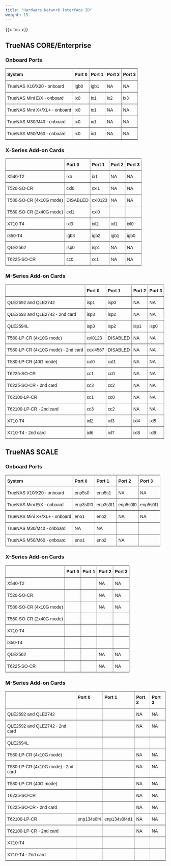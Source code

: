 ```yaml
---
title: "Hardware Network Interface ID"
weight: 15
---
```


{{< toc >}}

## TrueNAS CORE/Enterprise ##

### **Onboard Ports** ###
<style type="text/css">
.tg  {border-collapse:collapse;border-spacing:0;}
.tg td{font-family:Arial, sans-serif;font-size:14px;padding:10px 5px;border-style:solid;border-width:1px;overflow:hidden;word-break:normal;border-color:black;}
.tg th{font-family:Arial, sans-serif;font-size:14px;font-weight:normal;padding:10px 5px;border-style:solid;border-width:1px;overflow:hidden;word-break:normal;border-color:black;}
.tg .tg-0pky{border-color:inherit;text-align:left;vertical-align:top}
</style>
<table class="tg">
  <tr>
    <th class="tg-0pky"><b>System</b></th>
    <th class="tg-0pky"><b>Port 0</b></th>
    <th class="tg-0pky"><b>Port 1</b></th>
    <th class="tg-0pky"><b>Port 2</b></th>
    <th class="tg-0pky"><b>Port 3</b></th>
  </tr>
  <tr>
    <td class="tg-0pky">TrueNAS X10/X20 - onboard</td>
    <td class="tg-0pky">igb0</td>
    <td class="tg-0pky">igb1</td>
    <td class="tg-0pky">NA</td>
    <td class="tg-0pky">NA</td>
  </tr>
  <tr>
    <td class="tg-0pky">TrueNAS Mini E/X - onboard</td>
    <td class="tg-0pky">ix0</td>
    <td class="tg-0pky">ix1</td>
    <td class="tg-0pky">ix2</td>
    <td class="tg-0pky">ix3</td>
  </tr>
  <tr>
    <td class="tg-0pky">TrueNAS Mini X+/XL+ - onboard</td>
    <td class="tg-0pky">ix0</td>
    <td class="tg-0pky">ix1</td>
    <td class="tg-0pky">NA</td>
    <td class="tg-0pky">NA</td>
  </tr>
  <tr>
    <td class="tg-0pky">TrueNAS M30/M40 - onboard</td>
    <td class="tg-0pky">ix0</td>
    <td class="tg-0pky">ix1</td>
    <td class="tg-0pky">NA</td>
    <td class="tg-0pky">NA</td>
  </tr>
  <tr>
    <td class="tg-0pky">TrueNAS M50/M60 - onboard</td>
    <td class="tg-0pky">ix0</td>
    <td class="tg-0pky">ix1</td>
    <td class="tg-0pky">NA</td>
    <td class="tg-0pky">NA</td>
  </tr>
</table>

### X-Series Add-on Cards ###
<style type="text/css">
.tg  {border-collapse:collapse;border-spacing:0;}
.tg td{font-family:Arial, sans-serif;font-size:14px;padding:10px 5px;border-style:solid;border-width:1px;overflow:hidden;word-break:normal;border-color:black;}
.tg th{font-family:Arial, sans-serif;font-size:14px;font-weight:normal;padding:10px 5px;border-style:solid;border-width:1px;overflow:hidden;word-break:normal;border-color:black;}
.tg .tg-0pky{border-color:inherit;text-align:left;vertical-align:top}
</style>
<table class="tg">
  <tr>
    <th class="tg-0pky"><b> </b></th>
    <th class="tg-0pky"><b>Port 0</b></th>
    <th class="tg-0pky"><b>Port 1</b></th>
    <th class="tg-0pky"><b>Port 2</b></th>
    <th class="tg-0pky"><b>Port 3</b></th>
  </tr>
  <tr>
    <td class="tg-0pky">X540-T2</td>
    <td class="tg-0pky">ixo</td>
    <td class="tg-0pky">ix1</td>
    <td class="tg-0pky">NA</td>
    <td class="tg-0pky">NA</td>
  </tr>
  <tr>
    <td class="tg-0pky">T520-SO-CR</td>
    <td class="tg-0pky">cxl0</td>
    <td class="tg-0pky">cxl1</td>
    <td class="tg-0pky">NA</td>
    <td class="tg-0pky">NA</td>
  </tr>
  <tr>
    <td class="tg-0pky">T580-SO-CR (4x10G mode)</td>
    <td class="tg-0pky">DISABLED</td>
    <td class="tg-0pky">cxl0123</td>
    <td class="tg-0pky">NA</td>
    <td class="tg-0pky">NA</td>
  </tr>
  <tr>
    <td class="tg-0pky">T580-SO-CR (2x40G mode)</td>
    <td class="tg-0pky">cxl1</td>
    <td class="tg-0pky">cxl0</td>
    <td class="tg-0pky"> </td>
    <td class="tg-0pky"> </td>
  </tr>
  <tr>
    <td class="tg-0pky">X710-T4</td>
    <td class="tg-0pky">ixl3</td>
    <td class="tg-0pky">ixl2</td>
    <td class="tg-0pky">ixl1</td>
    <td class="tg-0pky">ixl0</td>
  </tr>
  <tr>
    <td class="tg-0pky">i350-T4</td>
    <td class="tg-0pky">igb3</td>
    <td class="tg-0pky">igb2</td>
    <td class="tg-0pky">igb1</td>
    <td class="tg-0pky">igb0</td>
  </tr>
  <tr>
    <td class="tg-0pky">QLE2562</td>
    <td class="tg-0pky">isp0</td>
    <td class="tg-0pky">isp1</td>
    <td class="tg-0pky">NA</td>
    <td class="tg-0pky">NA</td>
  </tr>
  <tr>
    <td class="tg-0pky">T6225-SO-CR</td>
    <td class="tg-0pky">cc0</td>
    <td class="tg-0pky">cc1</td>
    <td class="tg-0pky">NA</td>
    <td class="tg-0pky">NA</td>
  </tr>
  </table>

### M-Series Add-on Cards ###
<style type="text/css">
.tg  {border-collapse:collapse;border-spacing:0;}
.tg td{font-family:Arial, sans-serif;font-size:14px;padding:10px 5px;border-style:solid;border-width:1px;overflow:hidden;word-break:normal;border-color:black;}
.tg th{font-family:Arial, sans-serif;font-size:14px;font-weight:normal;padding:10px 5px;border-style:solid;border-width:1px;overflow:hidden;word-break:normal;border-color:black;}
.tg .tg-0pky{border-color:inherit;text-align:left;vertical-align:top}
</style>
<table class="tg">
  <tr>
    <th class="tg-0pky"><b> </b></th>
    <th class="tg-0pky"><b>Port 0</b></th>
    <th class="tg-0pky"><b>Port 1</b></th>
    <th class="tg-0pky"><b>Port 2</b></th>
    <th class="tg-0pky"><b>Port 3</b></th>
  </tr>
  <tr>
    <td class="tg-0pky">QLE2692 and QLE2742</td>
    <td class="tg-0pky">isp1</td>
    <td class="tg-0pky">isp0</td>
    <td class="tg-0pky">NA</td>
    <td class="tg-0pky">NA</td>
  </tr>
  <tr>
    <td class="tg-0pky">QLE2692 and QLE2742 - 2nd card</td>
    <td class="tg-0pky">isp3</td>
    <td class="tg-0pky">isp2</td>
    <td class="tg-0pky">NA</td>
    <td class="tg-0pky">NA</td>
  </tr>
  <tr>
    <td class="tg-0pky">QLE2694L</td>
    <td class="tg-0pky">isp3</td>
    <td class="tg-0pky">isp2</td>
    <td class="tg-0pky">isp1</td>
    <td class="tg-0pky">isp0</td>
  </tr>
  <tr>
    <td class="tg-0pky">T580-LP-CR (4x10G mode)</td>
    <td class="tg-0pky">cxl0123</td>
    <td class="tg-0pky">DISABLED</td>
    <td class="tg-0pky">NA</td>
    <td class="tg-0pky">NA</td>
  </tr>
  <tr>
    <td class="tg-0pky">T580-LP-CR (4x10G mode) - 2nd card</td>
    <td class="tg-0pky">ccxl4567</td>
    <td class="tg-0pky">DISABLED</td>
    <td class="tg-0pky">NA</td>
    <td class="tg-0pky">NA</td>
  </tr>
  <tr>
    <td class="tg-0pky">T580-LP-CR (40G mode)</td>
    <td class="tg-0pky">cxl0</td>
    <td class="tg-0pky">cxl1</td>
    <td class="tg-0pky">NA</td>
    <td class="tg-0pky">NA</td>
  </tr>
  <tr>
    <td class="tg-0pky">T6225-SO-CR</td>
    <td class="tg-0pky">cc1</td>
    <td class="tg-0pky">cc0</td>
    <td class="tg-0pky">NA</td>
    <td class="tg-0pky">NA</td>
  </tr>
  <tr>
    <td class="tg-0pky">T6225-SO-CR - 2nd card</td>
    <td class="tg-0pky">cc3</td>
    <td class="tg-0pky">cc2</td>
    <td class="tg-0pky">NA</td>
    <td class="tg-0pky">NA</td>
  </tr>
  <tr>
    <td class="tg-0pky">T62100-LP-CR</td>
    <td class="tg-0pky">cc1</td>
    <td class="tg-0pky">cc0</td>
    <td class="tg-0pky">NA</td>
    <td class="tg-0pky">NA</td>
  </tr>
  <tr>
    <td class="tg-0pky">T62100-LP-CR - 2nd card</td>
    <td class="tg-0pky">cc3</td>
    <td class="tg-0pky">cc2</td>
    <td class="tg-0pky">NA</td>
    <td class="tg-0pky">NA</td>
  </tr>
  <tr>
    <td class="tg-0pky">X710-T4</td>
    <td class="tg-0pky">ixl2</td>
    <td class="tg-0pky">ixl3</td>
    <td class="tg-0pky">ixl4</td>
    <td class="tg-0pky">ixl5</td>
  </tr>
  <tr>
    <td class="tg-0pky">X710-T4 - 2nd card</td>
    <td class="tg-0pky">ixl6</td>
    <td class="tg-0pky">ixl7</td>
    <td class="tg-0pky">ixl8</td>
    <td class="tg-0pky">ixl9</td>
  </tr>
</table>

## TrueNAS SCALE ##

### Onboard Ports	###

<style type="text/css">
.tg  {border-collapse:collapse;border-spacing:0;}
.tg td{font-family:Arial, sans-serif;font-size:14px;padding:10px 5px;border-style:solid;border-width:1px;overflow:hidden;word-break:normal;border-color:black;}
.tg th{font-family:Arial, sans-serif;font-size:14px;font-weight:normal;padding:10px 5px;border-style:solid;border-width:1px;overflow:hidden;word-break:normal;border-color:black;}
.tg .tg-0pky{border-color:inherit;text-align:left;vertical-align:top}
</style>
<table class="tg">
  <tr>
    <th class="tg-0pky"><b>System</b></th>
    <th class="tg-0pky"><b>Port 0</b></th>
    <th class="tg-0pky"><b>Port 1</b></th>
    <th class="tg-0pky"><b>Port 2</b></th>
    <th class="tg-0pky"><b>Port 3</b></th>
  </tr>
  <tr>
   <td class="tg-0pky">TrueNAS X10/X20 - onboard</td>
    <td class="tg-0pky">enp5s0</td>
    <td class="tg-0pky">enp5s1</td>
    <td class="tg-0pky">NA</td>
    <td class="tg-0pky">NA</td>
  </tr>
  <tr>
    <td class="tg-0pky">TrueNAS Mini E/X - onboard</td>
    <td class="tg-0pky">enp3s0f0</td>
    <td class="tg-0pky">enp3s0f1</td>
    <td class="tg-0pky">enp5s0f0</td>
    <td class="tg-0pky">enp5s0f1</td>
  </tr>
  <tr>
    <td class="tg-0pky">TrueNAS Mini X+/XL+ - onboard</td>
    <td class="tg-0pky">eno1</td>
    <td class="tg-0pky">eno2</td>
    <td class="tg-0pky">NA</td>
    <td class="tg-0pky">NA</td>
  </tr>
  <tr>
    <td class="tg-0pky">TrueNAS M30/M40 - onboard</td>
    <td class="tg-0pky">NA</td>
    <td class="tg-0pky">NA</td>
    <td class="tg-0pky"> </td>
    <td class="tg-0pky"> </td>
  </tr>
  <tr>
    <td class="tg-0pky">TrueNAS M50/M60 - onboard</td>
    <td class="tg-0pky">eno1</td>
    <td class="tg-0pky">eno2</td>
    <td class="tg-0pky">NA</td>
    <td class="tg-0pky"NA</td>
  </tr>
  </table>
  
### X-Series Add-on Cards ###
<style type="text/css">
.tg  {border-collapse:collapse;border-spacing:0;}
.tg td{font-family:Arial, sans-serif;font-size:14px;padding:10px 5px;border-style:solid;border-width:1px;overflow:hidden;word-break:normal;border-color:black;}
.tg th{font-family:Arial, sans-serif;font-size:14px;font-weight:normal;padding:10px 5px;border-style:solid;border-width:1px;overflow:hidden;word-break:normal;border-color:black;}
.tg .tg-0pky{border-color:inherit;text-align:left;vertical-align:top}
</style>
<table class="tg">
  <tr>
    <th class="tg-0pky"><b> </b></th>
    <th class="tg-0pky"><b>Port 0</b></th>
    <th class="tg-0pky"><b>Port 1</b></th>
    <th class="tg-0pky"><b>Port 2</b></th>
    <th class="tg-0pky"><b>Port 3</b></th>
  </tr>
  <tr>
    <td class="tg-0pky">X540-T2</td>
    <td class="tg-0pky"> </td>
    <td class="tg-0pky"> </td>
    <td class="tg-0pky">NA</td>
    <td class="tg-0pky">NA</td>
  </tr>
  <tr>
    <td class="tg-0pky">T520-SO-CR</td>
    <td class="tg-0pky"> </td>
    <td class="tg-0pky"> </td>
    <td class="tg-0pky">NA</td>
    <td class="tg-0pky">NA</td>
  </tr>
  <tr>
    <td class="tg-0pky">T580-SO-CR (4x10G mode)</td>
    <td class="tg-0pky"> </td>
    <td class="tg-0pky"> </td>
    <td class="tg-0pky">NA</td>
    <td class="tg-0pky">NA</td>
  </tr>
  <tr>
    <td class="tg-0pky">T580-SO-CR (2x40G mode)</td>
    <td class="tg-0pky"> </td>
    <td class="tg-0pky"> </td>
    <td class="tg-0pky"> </td>
    <td class="tg-0pky"> </td>
  </tr>
  <tr>
    <td class="tg-0pky">X710-T4</td>
    <td class="tg-0pky"> </td>
    <td class="tg-0pky"> </td>
    <td class="tg-0pky"> </td>
    <td class="tg-0pky"> </td>
  </tr>
  <tr>
    <td class="tg-0pky">i350-T4</td>
    <td class="tg-0pky"> </td>
    <td class="tg-0pky"> </td>
    <td class="tg-0pky"> </td>
    <td class="tg-0pky"> </td>
  </tr>
  <tr>
    <td class="tg-0pky">QLE2562</td>
    <td class="tg-0pky"> </td>
    <td class="tg-0pky"> </td>
    <td class="tg-0pky">NA</td>
    <td class="tg-0pky">NA</td>
  </tr>
  <tr>
    <td class="tg-0pky">T6225-SO-CR</td>
    <td class="tg-0pky"> </td>
    <td class="tg-0pky"> </td>
    <td class="tg-0pky">NA</td>
    <td class="tg-0pky">NA</td>
  </tr>
  </table>

### M-Series Add-on Cards ###

<style type="text/css">
.tg  {border-collapse:collapse;border-spacing:0;}
.tg td{font-family:Arial, sans-serif;font-size:14px;padding:10px 5px;border-style:solid;border-width:1px;overflow:hidden;word-break:normal;border-color:black;}
.tg th{font-family:Arial, sans-serif;font-size:14px;font-weight:normal;padding:10px 5px;border-style:solid;border-width:1px;overflow:hidden;word-break:normal;border-color:black;}
.tg .tg-0pky{border-color:inherit;text-align:left;vertical-align:top}
</style>
<table class="tg">
  <tr>
    <th class="tg-0pky"><b> </b></th>
    <th class="tg-0pky"><b>Port 0</b></th>
    <th class="tg-0pky"><b>Port 1</b></th>
    <th class="tg-0pky"><b>Port 2</b></th>
    <th class="tg-0pky"><b>Port 3</b></th>
  </tr>
  <tr>
    <td class="tg-0pky">QLE2692 and QLE2742</td>
    <td class="tg-0pky"> </td>
    <td class="tg-0pky"> </td>
    <td class="tg-0pky">NA</td>
    <td class="tg-0pky">NA</td>
  </tr>
  <tr>
    <td class="tg-0pky">QLE2692 and QLE2742 - 2nd card</td>
    <td class="tg-0pky"> </td>
    <td class="tg-0pky"> </td>
    <td class="tg-0pky">NA</td>
    <td class="tg-0pky">NA</td>
  </tr>
  <tr>
    <td class="tg-0pky">QLE2694L</td>
    <td class="tg-0pky"> </td>
    <td class="tg-0pky"> </td>
    <td class="tg-0pky"> </td>
    <td class="tg-0pky"> </td>
  </tr>
  <tr>
    <td class="tg-0pky">T580-LP-CR (4x10G mode)</td>
    <td class="tg-0pky"> </td>
    <td class="tg-0pky"> </td>
    <td class="tg-0pky">NA</td>
    <td class="tg-0pky">NA</td>
  </tr>
  <tr>
    <td class="tg-0pky">T580-LP-CR (4x10G mode) - 2nd card</td>
    <td class="tg-0pky"> </td>
    <td class="tg-0pky"> </td>
    <td class="tg-0pky">NA</td>
    <td class="tg-0pky">NA</td>
  </tr>
  <tr>
    <td class="tg-0pky">T580-LP-CR (40G mode)</td>
    <td class="tg-0pky"> </td>
    <td class="tg-0pky"> </td>
    <td class="tg-0pky">NA</td>
    <td class="tg-0pky">NA</td>
  </tr>
  <tr>
    <td class="tg-0pky">T6225-SO-CR</td>
    <td class="tg-0pky"> </td>
    <td class="tg-0pky"> </td>
    <td class="tg-0pky">NA</td>
    <td class="tg-0pky">NA</td>
  </tr>
  <tr>
    <td class="tg-0pky">T6225-SO-CR - 2nd card</td>
    <td class="tg-0pky"> </td>
    <td class="tg-0pky"> </td>
    <td class="tg-0pky">NA</td>
    <td class="tg-0pky">NA</td>
  </tr>
  <tr>
    <td class="tg-0pky">T62100-LP-CR</td>
    <td class="tg-0pky">enp134s0f4</td>
    <td class="tg-0pky">enp134s0f4d1</td>
    <td class="tg-0pky">NA</td>
    <td class="tg-0pky">NA</td>
  </tr>
  <tr>
    <td class="tg-0pky">T62100-LP-CR - 2nd card</td>
    <td class="tg-0pky"> </td>
    <td class="tg-0pky"> </td>
    <td class="tg-0pky">NA</td>
    <td class="tg-0pky">NA</td>
  </tr>
  <tr>
    <td class="tg-0pky">X710-T4</td>
    <td class="tg-0pky"> </td>
    <td class="tg-0pky"> </td>
    <td class="tg-0pky"> </td>
    <td class="tg-0pky"> </td>
  </tr>
  <tr>
    <td class="tg-0pky">X710-T4 - 2nd card</td>
    <td class="tg-0pky"> </td>
    <td class="tg-0pky"> </td>
    <td class="tg-0pky"> </td>
    <td class="tg-0pky"> </td>
  </tr>
</table>
